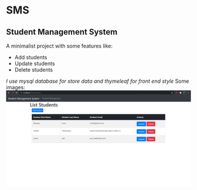 
#  **SMS**

## Student Management System

A minimalist project with some features like: 

  - Add students
  - Update students
  - Delete students


*I use mysql database for store data and thymeleaf for front end style*
Some images:
![](/src/main/resources/static/index.png)
